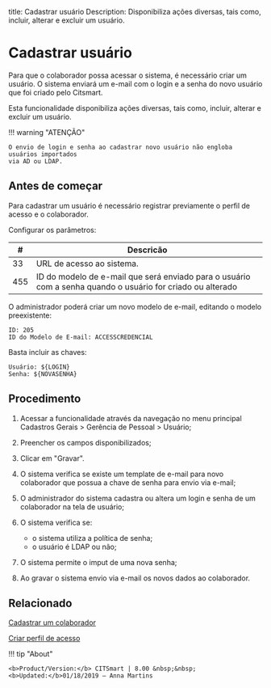 title: Cadastrar usuário
Description: Disponibiliza ações diversas, tais como, incluir, alterar e excluir um usuário.
# Cadastrar usuário

Para que o colaborador possa acessar o sistema, é necessário criar um usuário.
O sistema enviará um e-mail com o login e a senha do novo usuário que foi criado 
pelo Citsmart.

Esta funcionalidade disponibiliza ações diversas, tais como, incluir, alterar e
excluir um usuário.

!!! warning "ATENÇÃO"

    O envio de login e senha ao cadastrar novo usuário não engloba usuários importados 
    via AD ou LDAP.

Antes de começar
--------------------

Para cadastrar um usuário é necessário registrar previamente o perfil de acesso
e o colaborador.

Configurar os parâmetros:

|#|Descricão|
|--------|---------|
|33|URL de acesso ao sistema.|
|455|ID do modelo de e-mail que será enviado para o usuário com a senha quando o usuário for criado ou alterado|

O administrador poderá criar um novo modelo de e-mail, editando o modelo preexistente:
    
    ID: 205
    ID do Modelo de E-mail: ACCESSCREDENCIAL

Basta incluir as chaves:
    
    Usuário: ${LOGIN}
    Senha: ${NOVASENHA}

Procedimento
----------------

1.  Acessar a funcionalidade através da navegação no menu principal Cadastros
    Gerais \> Gerência de Pessoal \> Usuário;

2.  Preencher os campos disponibilizados;

3.  Clicar em "Gravar".

4. O sistema verifica se existe um template de e-mail para novo colaborador que possua 
   a chave de senha para envio via e-mail;

5. O administrador do sistema cadastra ou altera um login e senha de um colaborador na tela de usuário;

6. O sistema verifica se:
    
    -    o sistema utiliza a política de senha;
    -    o usuário é LDAP ou não;
    
7. O sistema permite o imput de uma nova senha;

8. Ao gravar o sistema envio via e-mail os novos dados ao colaborador.







Relacionado
-----------

[Cadastrar um colaborador](/pt-br/citsmart-platform-8/initial-settings/access-settings/user/register-employee.html)

[Criar perfil de acesso](/pt-br/citsmart-platform-8/initial-settings/access-settings/profile/create-profile-access.html)

!!! tip "About"

    <b>Product/Version:</b> CITSmart | 8.00 &nbsp;&nbsp;
    <b>Updated:</b>01/18/2019 – Anna Martins

